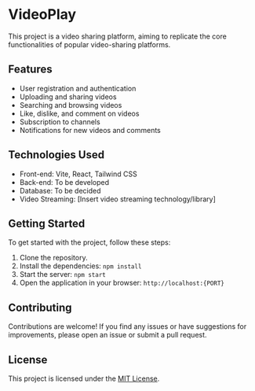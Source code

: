 # VideoPlay

This project is a video sharing platform, aiming to replicate the core functionalities of popular video-sharing platforms.

## Features

- User registration and authentication
- Uploading and sharing videos
- Searching and browsing videos
- Like, dislike, and comment on videos
- Subscription to channels
- Notifications for new videos and comments

## Technologies Used

- Front-end: Vite, React, Tailwind CSS
- Back-end: To be developed
- Database: To be decided
- Video Streaming: [Insert video streaming technology/library]

## Getting Started

To get started with the project, follow these steps:

1. Clone the repository.
2. Install the dependencies: `npm install`
3. Start the server: `npm start`
4. Open the application in your browser: `http://localhost:{PORT}`

## Contributing

Contributions are welcome! If you find any issues or have suggestions for improvements, please open an issue or submit a pull request.

## License

This project is licensed under the [MIT License](LICENSE).
